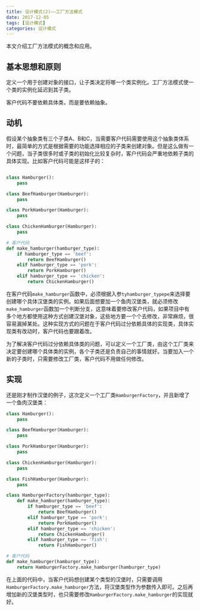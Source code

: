 ```yaml
---
title: 设计模式(2)——工厂方法模式
date: 2017-12-05
tags: [设计模式]
categories: 设计模式
---
```


本文介绍工厂方法模式的概念和应用。

<!--more-->

## 基本思想和原则

定义一个用于创建对象的接口，让子类决定将哪一个类实例化。工厂方法模式使一个类的实例化延迟到其子类。

客户代码不要依赖具体类，而是要依赖抽象。

## 动机

假设某个抽象类有三个子类A、B和C，当需要客户代码需要使用这个抽象类体系时，最简单的方式是根据需要的功能选择相应的子类来创建对象。但是这么做有一个问题，当子类很多时或子类的初始化比较复杂时，客户代码会严重地依赖子类的具体实现。比如客户代码可能是这样子的：

```Python

class Hamburger():
    pass

class BeefHamburger(Hamburger):
    pass

class PorkHamburger(Hamburger):
    pass

class ChickenHamburger(Hamburger):
    pass

# 客户代码
def make_hamburger(hamburger_type):
    if hamburger_type == 'beef':
        return BeefHamburger()
    elif hamburger_type == 'pork':
        return PorkHamburger()
    elif hamburger_type == 'chicken':
        return ChickenHamburger()
```

在客户代码`make_hamburger`函数中，必须根据入参`tyhamburger_typepe`来选择要创建哪个具体汉堡类的实例。如果后面想要加一个鱼肉汉堡类，就必须修改`make_hamburger`函数加一个判断分支，这意味着要修改客户代码，如果项目中有多个地方都使用这种方式创建汉堡对象，这些地方要一个个去修改，非常麻烦，很容易漏掉某处。这种实现方式的问题在于客户代码过分依赖具体的实现类，具体实现类有改动时，客户代码也要跟着改。

为了解决客户代码过分依赖具体类的问题，可以定义一个工厂类，由这个工厂类来决定要创建哪个具体类的实例，各个子类还是负责自己的事情就好。当要加入一个新的子类时，只需要修改工厂类，客户代码不用做任何修改。

## 实现

还是刚才制作汉堡的例子，这次定义一个工厂类`HamburgerFactory`，并且新增了一个鱼肉汉堡类：

```Python
class Hamburger():
    pass

class BeefHamburger(Hamburger):
    pass

class PorkHamburger(Hamburger):
    pass

class ChickenHamburger(Hamburger):
    pass

class FishHamburger(Hamburger):
    pass

class HamburgerFactory(hamburger_type):
    def make_hamburger(hamburger_type):
        if hamburger_type == 'beef':
            return BeefHamburger()
        elif hamburger_type == 'pork':
            return PorkHamburger()
        elif hamburger_type == 'chicken':
            return ChickenHamburger()
        elif hamburger_type == 'fish':
            return FishHamburger()

# 客户代码
def make_hamburger(hamburger_type):
    return HamburgerFactory.make_hamburger(hamburger_type)
```

在上面的代码中，当客户代码想创建某个类型的汉堡时，只需要调用`HamburgerFactory.make_hamburger`方法，将汉堡类型作为参数传入即可。之后再增加新的汉堡类型时，也只需要修改`HamburgerFactory.make_hamburger`的实现就好。